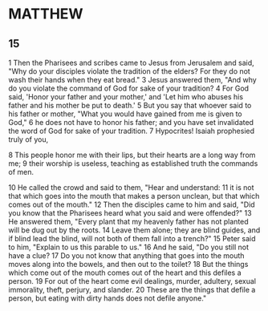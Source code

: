 # MATTHEW

## 15

1 Then the Pharisees and scribes came to Jesus from Jerusalem and said, "Why do your disciples violate the tradition of the elders? For they do not wash their hands when they eat bread." 3 Jesus answered them, "And why do you violate the command of God for sake of your tradition? 4 For God said, 'Honor your father and your mother,' and 'Let him who abuses his father and his mother be put to death.' 5 But you say that whoever said to his father or mother, "What you would have gained from me is given to God," 6 he does not have to honor his father; and you have set invalidated the word of God for sake of your tradition. 7 Hypocrites! Isaiah prophesied truly of you,

8 This people honor me with their lips,
but their hearts are a long way from me;
9 their worship is useless,
teaching as established truth the commands of men.

10 He called the crowd and said to them, "Hear and understand: 11 it is not that which goes into the mouth that makes a person unclean, but that which comes out of the mouth." 12 Then the disciples came to him and said, "Did you know that the Pharisees heard what you said and were offended?" 13 He answered them, "Every plant that my heavenly father has not planted will be dug out by the roots. 14 Leave them alone; they are blind guides, and if blind lead the blind, will not both of them fall into a trench?" 15 Peter said to him, "Explain to us this parable to us." 16 And he said, "Do you still not have a clue? 17 Do you not know that anything that goes into the mouth moves along into the bowels, and then out to the toilet? 18 But the things which come out of the mouth comes out of the heart and this defiles a person. 19 For out of the heart come evil dealings, murder, adultery, sexual immorality, theft, perjury, and slander. 20 These are the things that defile a person, but eating with dirty hands does not defile anyone."